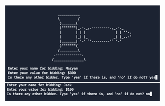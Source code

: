 ![This is an image](https://github.com/maryambiibii/100DaysOfCode/blob/main/Day9/img/Screen%20Shot%202022-01-20%20at%205.57.04%20PM.png)
![This is an image](https://github.com/maryambiibii/100DaysOfCode/blob/main/Day9/img/Screen%20Shot%202022-01-20%20at%205.57.36%20PM.png)
